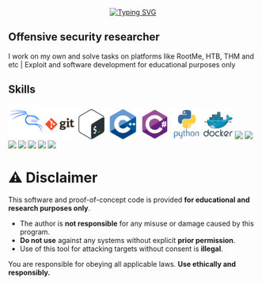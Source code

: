 <p align="center" dir="auto"><a href="https://git.io/typing-svg"><img src="https://readme-typing-svg.demolab.com?font=Fira+Code&duration=3000&pause=1000&center=true&repeat=false&width=435&lines=Hello+there!;+I'm+infrar3d+%3A%5D" alt="Typing SVG" /></a> </p>
     
## Offensive security researcher

I work on my own and solve tasks on platforms like RootMe, HTB, THM and etc | Exploit and software development for educational purposes only

## Skills

<p align="left" dir="auto">
     <a href="https://www.kali.org/"><img src="https://github.com/devicons/devicon/blob/master/icons/kalilinux/kalilinux-plain-wordmark.svg" width=70/></a>
     <a href="https://git-scm.com/"><img src="https://github.com/devicons/devicon/blob/master/icons/git/git-original-wordmark.svg", width=60/></a>
     <a href="https://www.gnu.org/software/bash/"><img src="https://github.com/devicons/devicon/blob/master/icons/bash/bash-original.svg", width=60/></a>
     <a href="https://isocpp.org/"><img src="https://github.com/devicons/devicon/blob/master/icons/cplusplus/cplusplus-original.svg", width=60/></a>
     <a href="https://dotnet.microsoft.com/en-us/languages/csharp"><img src="https://github.com/devicons/devicon/blob/master/icons/csharp/csharp-original.svg", width=60/></a>
     <a href="https://www.python.org/"><img src="https://github.com/devicons/devicon/blob/master/icons/python/python-original-wordmark.svg", width=60/></a>
     <a href="https://www.docker.com/"><img src="https://github.com/devicons/devicon/blob/master/icons/docker/docker-original-wordmark.svg", width=60/></a>
     <a href="https://www.kali.org/tools/nmap/"><img src="https://www.kali.org/tools/nmap/images/nmap-logo.svg", width=60/></a>
     <a href="https://www.kali.org/tools/burpsuite/"><img src="https://www.kali.org/tools/burpsuite/images/burpsuite-logo.svg", width=60/></a>
     <a href="https://www.kali.org/tools/wireshark/"><img src="https://www.kali.org/tools/wireshark/images/wireshark-logo.svg", width=60/></a>
     <a href="https://www.kali.org/tools/nikto/"><img src="https://www.kali.org/tools/nikto/images/nikto-logo.svg", width=60/></a>
     <a href="https://www.kali.org/tools/peass-ng/"><img src="https://www.kali.org/tools/peass-ng/images/peass-ng-logo.svg", width=60/></a>
     <a href="https://www.kali.org/tools/hashcat/"><img src="https://www.kali.org/tools/hashcat/images/hashcat-logo.svg", width=60/></a>
     <a href="https://www.kali.org/tools/metasploit-framework/"><img src="https://www.kali.org/tools/metasploit-framework/images/metasploit-framework-logo.svg", width=60/></a>
</p>


# ⚠️ Disclaimer

This software and proof-of-concept code is provided **for educational and research purposes only**. 

*   The author is **not responsible** for any misuse or damage caused by this program.
*   **Do not use** against any systems without explicit **prior permission**.
*   Use of this tool for attacking targets without consent is **illegal**.

You are responsible for obeying all applicable laws. **Use ethically and responsibly.**
